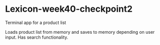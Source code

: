 # Lexicon-week40-checkpoint2

Terminal app for a product list

Loads product list from memory and saves to memory depending on user input. Has search functionality.
